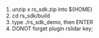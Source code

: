 1. unzip x rs_sdk.zip into ${HOME}
2. cd rs_sdk/build
3. type ./rs_sdk_demo, then ENTER
4. DONOT forget plugin rslidar key;
